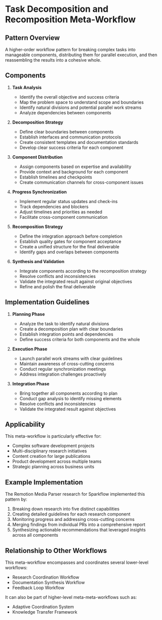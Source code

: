 # Task Decomposition and Recomposition Meta-Workflow

## Pattern Overview
A higher-order workflow pattern for breaking complex tasks into manageable components, distributing them for parallel execution, and then reassembling the results into a cohesive whole.

## Components

1. **Task Analysis**
   * Identify the overall objective and success criteria
   * Map the problem space to understand scope and boundaries
   * Identify natural divisions and potential parallel work streams
   * Analyze dependencies between components

2. **Decomposition Strategy**
   * Define clear boundaries between components
   * Establish interfaces and communication protocols
   * Create consistent templates and documentation standards
   * Develop clear success criteria for each component

3. **Component Distribution**
   * Assign components based on expertise and availability
   * Provide context and background for each component
   * Establish timelines and checkpoints
   * Create communication channels for cross-component issues

4. **Progress Synchronization**
   * Implement regular status updates and check-ins
   * Track dependencies and blockers
   * Adjust timelines and priorities as needed
   * Facilitate cross-component communication

5. **Recomposition Strategy**
   * Define the integration approach before completion
   * Establish quality gates for component acceptance
   * Create a unified structure for the final deliverable
   * Identify gaps and overlaps between components

6. **Synthesis and Validation**
   * Integrate components according to the recomposition strategy
   * Resolve conflicts and inconsistencies
   * Validate the integrated result against original objectives
   * Refine and polish the final deliverable

## Implementation Guidelines

1. **Planning Phase**
   * Analyze the task to identify natural divisions
   * Create a decomposition plan with clear boundaries
   * Establish integration points and dependencies
   * Define success criteria for both components and the whole

2. **Execution Phase**
   * Launch parallel work streams with clear guidelines
   * Maintain awareness of cross-cutting concerns
   * Conduct regular synchronization meetings
   * Address integration challenges proactively

3. **Integration Phase**
   * Bring together all components according to plan
   * Conduct gap analysis to identify missing elements
   * Resolve conflicts and inconsistencies
   * Validate the integrated result against objectives

## Applicability
This meta-workflow is particularly effective for:
* Complex software development projects
* Multi-disciplinary research initiatives
* Content creation for large publications
* Product development across multiple teams
* Strategic planning across business units

## Example Implementation
The Remotion Media Parser research for Sparkflow implemented this pattern by:
1. Breaking down research into five distinct capabilities
2. Creating detailed guidelines for each research component
3. Monitoring progress and addressing cross-cutting concerns
4. Merging findings from individual PRs into a comprehensive report
5. Synthesizing actionable recommendations that leveraged insights across all components

## Relationship to Other Workflows
This meta-workflow encompasses and coordinates several lower-level workflows:
* Research Coordination Workflow
* Documentation Synthesis Workflow
* Feedback Loop Workflow

It can also be part of higher-level meta-meta-workflows such as:
* Adaptive Coordination System
* Knowledge Transfer Framework

